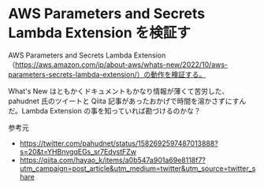 # AWS Parameters and Secrets Lambda Extension を検証す

AWS Parameters and Secrets Lambda Extension（https://aws.amazon.com/jp/about-aws/whats-new/2022/10/aws-parameters-secrets-lambda-extension/）の動作を検証する。

What's New はともかくドキュメントもかなり情報が薄くて苦労した、pahudnet 氏のツイートと Qiita 記事があったおかげで時間を溶かさずにすんだ。Lambda Extension の事を知っていれば勘づけるのかな？

参考元

- https://twitter.com/pahudnet/status/1582692597487013888?s=20&t=YHBnvgqEGs_sr7EdvstFZw
- https://qiita.com/hayao_k/items/a0b547a901a69e8118f7?utm_campaign=post_article&utm_medium=twitter&utm_source=twitter_share
